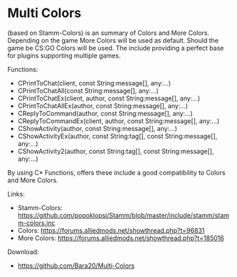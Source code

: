Multi Colors
============

(based on Stamm-Colors) is an summary of Colors and More Colors. Depending on the game More Colors will be used as default. Should the game be CS:GO Colors will be used. The include providing a perfect base for plugins supporting multiple games.

Functions:
 + CPrintToChat(client, const String:message[], any:...)
 + CPrintToChatAll(const String:message[], any:...)
 + CPrintToChatEx(client, author, const String:message[], any:...)
 + CPrintToChatAllEx(author, const String:message[], any:...)
 + CReplyToCommand(author, const String:message[], any:...)
 + CReplyToCommandEx(client, author, const String:message[], any:...)
 + CShowActivity(author, const String:message[], any:...)
 + CShowActivityEx(author, const String:tag[], const String:message[], any:...)
 + CShowActivity2(author, const String:tag[], const String:message[], any:...)

By using C* Functions, offers these include a good compatibility to Colors and More Colors.

Links:
 + Stamm-Colors: https://github.com/popoklopsi/Stamm/blob/master/include/stamm/stamm-colors.inc
 + Colors: https://forums.alliedmods.net/showthread.php?t=96831
 + More Colors: https://forums.alliedmods.net/showthread.php?t=185016

Download:
 + https://github.com/Bara20/Multi-Colors